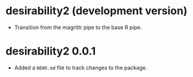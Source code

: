 # desirability2 (development version)

* Transition from the magrittr pipe to the base R pipe.

# desirability2 0.0.1

* Added a `NEWS.md` file to track changes to the package.
